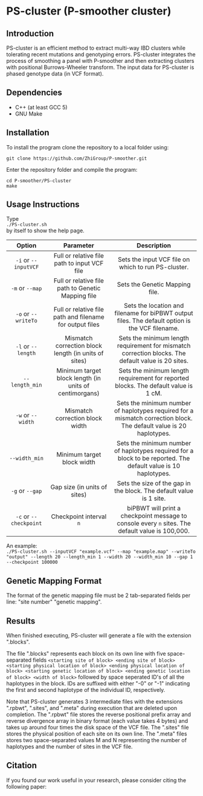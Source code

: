 # PS-cluster (P-smoother cluster)

## Introduction
PS-cluster is an efficient method to extract multi-way IBD clusters while tolerating recent mutations and genotyping errors. PS-cluster integrates the process of smoothing a panel with P-smoother and then extracting clusters with positional Burrows-Wheeler transform. The input data for PS-cluster is phased genotype data (in VCF format).

## Dependencies
- C++ (at least GCC 5)  
- GNU Make  

## Installation
To install the program clone the repository to a local folder using:

`git clone https://github.com/ZhiGroup/P-smoother.git`

Enter the repository folder and compile the program:

`cd P-smoother/PS-cluster`  
`make`

## Usage Instructions
Type  
`./PS-cluster.sh`  
by itself to show the help page.  

|         Option         |                         Parameter                        |                                                    Description                                                    |
|:----------------------:|:--------------------------------------------------------:|:-----------------------------------------------------------------------------------------------------------------:|
| `-i` or `--inputVCF`    | Full or relative file path to input VCF file             | Sets the input VCF file on which to run PS-cluster.                                                                   |
| `-m` or `--map`    	 | Full or relative file path to Genetic Mapping file       | Sets the Genetic Mapping file.                                                                                    |
| `-o` or `--writeTo`            | Full or relative file path and filename for output files | Sets the location and filename for biPBWT output files. The default option is the VCF filename.                   |
| `-l` or `--length`     | Mismatch correction block length (in units of sites)                    | Sets the minimum length requirement for mismatch correction blocks. The default value is 20 sites.                          |
| `--length_min`     | Minimum target block length (in units of centimorgans)                    | Sets the minimum length requirement for reported blocks. The default value is 1 cM.                          |
| `-w` or `--width`      | Mismatch correction block width                                              | Sets the minimum number of haplotypes required for a mismatch correction block. The default value is 20 haplotypes.   |
| `--width_min`      | Minimum target block width                                              | Sets the minimum number of haplotypes required for a block to be reported. The default value is 10 haplotypes.   |
| `-g` or `--gap`        | Gap size (in units of sites)                             | Sets the size of the gap in the block. The default value is 1 site.                                               |
| `-c` or `--checkpoint` | Checkpoint interval `n`                                  | biPBWT will print a checkpoint message to console every `n` sites. The default value is 100,000.                  |

An example:  
`./PS-cluster.sh --inputVCF "example.vcf" --map "example.map" --writeTo "output" --length 20 --length_min 1 --width 20 --width_min 10 --gap 1 --checkpoint 100000`  

## Genetic Mapping Format
The format of the genetic mapping file must be 2 tab-separated fields per line: "site number" "genetic mapping".

## Results
When finished executing, PS-cluster will generate a file with the extension ".blocks".

The file ".blocks" represents each block on its own line with five space-separated fields `<starting site of block> <ending site of block> <starting physical location of block> <ending physical location of block> <starting genetic location of block> <ending genetic location of block> <width of block>` followed by space seperated ID's of all the haplotypes in the block. IDs are suffixed with either "-0" or "-1" indicating the first and second haplotype of the individual ID, respectively.

Note that PS-cluster generates 3 intermediate files with the extensions ".rpbwt", ".sites", and ".meta" during execution that are deleted upon completion. The ".rpbwt" file stores the reverse positional prefix array and reverse divergence array in binary format (each value takes 4 bytes) and takes up around four times the disk space of the VCF file. The ".sites" file stores the physical position of each site on its own line. The ".meta" files stores two space-separated values M and N representing the number of haplotypes and the number of sites in the VCF file.

## Citation
If you found our work useful in your research, please consider citing the following paper:

